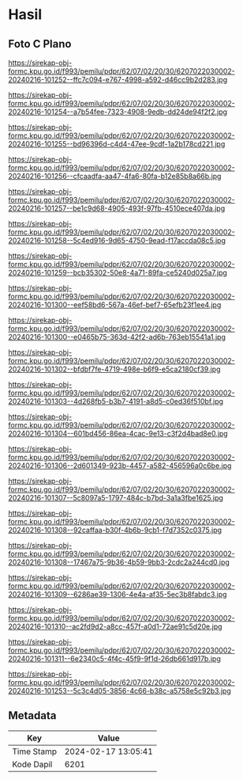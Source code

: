 # Hasil

## Foto C Plano

https://sirekap-obj-formc.kpu.go.id/f993/pemilu/pdpr/62/07/02/20/30/6207022030002-20240216-101252--ffc7c094-e767-4998-a592-d46cc9b2d283.jpg

https://sirekap-obj-formc.kpu.go.id/f993/pemilu/pdpr/62/07/02/20/30/6207022030002-20240216-101254--a7b54fee-7323-4908-9edb-dd24de94f2f2.jpg

https://sirekap-obj-formc.kpu.go.id/f993/pemilu/pdpr/62/07/02/20/30/6207022030002-20240216-101255--bd96396d-c4d4-47ee-9cdf-1a2b178cd221.jpg

https://sirekap-obj-formc.kpu.go.id/f993/pemilu/pdpr/62/07/02/20/30/6207022030002-20240216-101256--cfcaadfa-aa47-4fa6-80fa-b12e85b8a66b.jpg

https://sirekap-obj-formc.kpu.go.id/f993/pemilu/pdpr/62/07/02/20/30/6207022030002-20240216-101257--be1c9d68-4905-493f-97fb-4510ece407da.jpg

https://sirekap-obj-formc.kpu.go.id/f993/pemilu/pdpr/62/07/02/20/30/6207022030002-20240216-101258--5c4ed916-9d65-4750-9ead-f17accda08c5.jpg

https://sirekap-obj-formc.kpu.go.id/f993/pemilu/pdpr/62/07/02/20/30/6207022030002-20240216-101259--bcb35302-50e8-4a71-89fa-ce5240d025a7.jpg

https://sirekap-obj-formc.kpu.go.id/f993/pemilu/pdpr/62/07/02/20/30/6207022030002-20240216-101300--eef58bd6-567a-46ef-bef7-65efb23f1ee4.jpg

https://sirekap-obj-formc.kpu.go.id/f993/pemilu/pdpr/62/07/02/20/30/6207022030002-20240216-101300--e0465b75-363d-42f2-ad6b-763eb15541a1.jpg

https://sirekap-obj-formc.kpu.go.id/f993/pemilu/pdpr/62/07/02/20/30/6207022030002-20240216-101302--bfdbf7fe-4719-498e-b6f9-e5ca2180cf39.jpg

https://sirekap-obj-formc.kpu.go.id/f993/pemilu/pdpr/62/07/02/20/30/6207022030002-20240216-101303--4d268fb5-b3b7-4191-a8d5-c0ed36f510bf.jpg

https://sirekap-obj-formc.kpu.go.id/f993/pemilu/pdpr/62/07/02/20/30/6207022030002-20240216-101304--601bd456-86ea-4cac-9e13-c3f2d4bad8e0.jpg

https://sirekap-obj-formc.kpu.go.id/f993/pemilu/pdpr/62/07/02/20/30/6207022030002-20240216-101306--2d601349-923b-4457-a582-456596a0c6be.jpg

https://sirekap-obj-formc.kpu.go.id/f993/pemilu/pdpr/62/07/02/20/30/6207022030002-20240216-101307--5c8097a5-1797-484c-b7bd-3a1a3fbe1625.jpg

https://sirekap-obj-formc.kpu.go.id/f993/pemilu/pdpr/62/07/02/20/30/6207022030002-20240216-101308--92caffaa-b30f-4b6b-9cb1-f7d7352c0375.jpg

https://sirekap-obj-formc.kpu.go.id/f993/pemilu/pdpr/62/07/02/20/30/6207022030002-20240216-101308--17467a75-9b36-4b59-9bb3-2cdc2a244cd0.jpg

https://sirekap-obj-formc.kpu.go.id/f993/pemilu/pdpr/62/07/02/20/30/6207022030002-20240216-101309--6286ae39-1306-4e4a-af35-5ec3b8fabdc3.jpg

https://sirekap-obj-formc.kpu.go.id/f993/pemilu/pdpr/62/07/02/20/30/6207022030002-20240216-101310--ac2fd9d2-a8cc-457f-a0d1-72ae91c5d20e.jpg

https://sirekap-obj-formc.kpu.go.id/f993/pemilu/pdpr/62/07/02/20/30/6207022030002-20240216-101311--6e2340c5-4f4c-45f9-9f1d-26db661d917b.jpg

https://sirekap-obj-formc.kpu.go.id/f993/pemilu/pdpr/62/07/02/20/30/6207022030002-20240216-101253--5c3c4d05-3856-4c66-b38c-a5758e5c92b3.jpg


## Metadata

| Key        | Value               |
| ---------- | ------------------- |
| Time Stamp | 2024-02-17 13:05:41 |
| Kode Dapil | 6201                |



